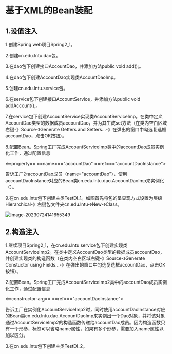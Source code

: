 # 基于XML的Bean装配

## 1.设值注入

1.创建Spring web项目Spring2_1。

2.创建cn.edu.lntu.dao包。

3.在dao包下创建接口AccountDao，并添加方法public void add();。

4.在dao包下创建AccountDao实现类AccountDaoImp。

5.创建cn.edu.lntu.service包。

6.在service包下创建接口AccountService，并添加方法public void addAccount();。

7.在service包下创建AccountService实现类AccountServiceImp。在类中定义AccountDao类型的数据成员accountDao，并为其生成set方法（在类内空白区域右键-》Source-》Generate Getters and Setters...-》在弹出的窗口中勾选复选框accountDao，点击OK按钮）。

8.配置Bean。Spring工厂完成AccountServiceImp类中的accountDao成员实例化工作，通过配置信息

<==property== ==name==="accountDao" ==ref==="accountDaoInstance"></property>

告诉工厂对accountDao成员（name="accountDao"），使用accountDaoInstance对应的Bean类cn.edu.lntu.dao.AccountDaoImp来实例化（<bean id="accountDaoInstance" class="cn.edu.lntu.dao.AccountDaoImp"/>）。

9.在cn.edu.lntu包下创建主类TestDI_1。如图首先将包的呈显现方式设置为层级Hierarchical-》右键包文件夹cn.edu.lntu-》New-》Class。

![image-20230724141655349](C:\Users\Administrator\Documents\WPSDrive\335771498\WPS云盘\教学\JAVA高级\2023秋\assets\image-20230724141655349.png)

## 2.构造注入

1.继续项目Spring2_1，在cn.edu.lntu.service包下创建实现类AccountServiceImp2。在类中定义AccountDao类型的数据成员accountDao，并创建实现类的构造函数（在类内空白区域右键-》Source-》Generate Constuctor using Fields...-》在弹出的窗口中勾选复选框accountDao，点击OK按钮）。

2.配置Bean。Spring工厂完成AccountServiceImp2类中的accountDao成员实例化工作，通过配置信息

<==constructor-arg== ==ref==="accountDaoInstance"></constructor-arg>

告诉工厂在实例化AccountServiceImp2时，同时使用accountDaoInstance对应的Bean类cn.edu.lntu.dao.AccountDaoImp来实例出一个Dao对象，并将该对象通过AccountServiceImp2的构造函数传递给accountDao成员。因为构造函数只有一个形参，<constructor-arg>标签可以省略name属性，如果有多个形参，需要加入name属性以加以区分。

3.在cn.edu.lntu包下创建主类TestDI_2。